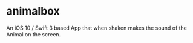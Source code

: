 # animalbox
An iOS 10 / Swift 3 based App that when shaken makes the sound of the Animal on the screen. 
